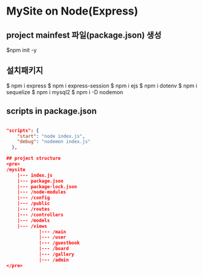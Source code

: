 # MySite on Node(Express)

## project mainfest 파일(package.json) 생성
$npm init -y

## 설치패키지
$ npm i express
$ npm i express-session
$ npm i ejs
$ npm i dotenv
$ npm i sequelize 
$ npm i mysql2
$ npm i -D nodemon

## scripts in package.json
```JSON

"scripts": {
    "start": "node index.js",
    "debug": "nodemon index.js"
  },

## project structure
<pre>
/mysite
    |--- index.js
    |--- package.json
    |--- package-lock.json
    |--- /node-modules
    |--- /config
    |--- /public
    |--- /routes
    |--- /controllers
    |--- /models
    |--- /views
            |--- /main
            |--- /user
            |--- /guestbook
            |--- /board
            |--- /gallery
            |--- /admin
</pre>